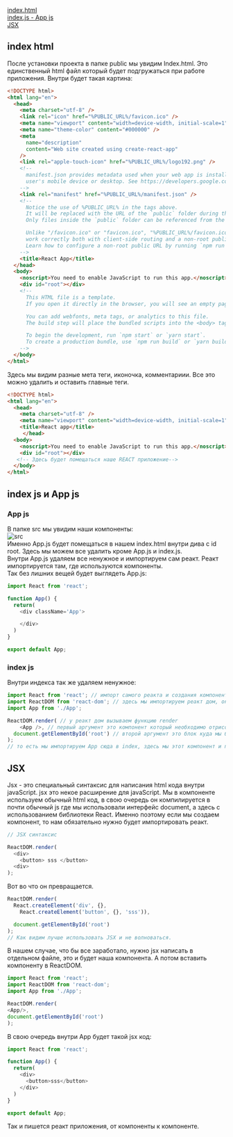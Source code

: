 [index.html](#indexhtml)<br>
[index.js - App js](#indexjs)<br>
[JSX](#jsx)<br>




## <a name='indexhtml'> index html </a>
После установки проекта в папке public мы увидим Index.html. Это единственный html файл который будет подгружаться при работе приложения.
Внутри будет такая картина:
```html
<!DOCTYPE html>
<html lang="en">
  <head>
    <meta charset="utf-8" />
    <link rel="icon" href="%PUBLIC_URL%/favicon.ico" />
    <meta name="viewport" content="width=device-width, initial-scale=1" />
    <meta name="theme-color" content="#000000" />
    <meta
      name="description"
      content="Web site created using create-react-app"
    />
    <link rel="apple-touch-icon" href="%PUBLIC_URL%/logo192.png" />
    <!--
      manifest.json provides metadata used when your web app is installed on a
      user's mobile device or desktop. See https://developers.google.com/web/fundamentals/web-app-manifest/
    -->
    <link rel="manifest" href="%PUBLIC_URL%/manifest.json" />
    <!--
      Notice the use of %PUBLIC_URL% in the tags above.
      It will be replaced with the URL of the `public` folder during the build.
      Only files inside the `public` folder can be referenced from the HTML.

      Unlike "/favicon.ico" or "favicon.ico", "%PUBLIC_URL%/favicon.ico" will
      work correctly both with client-side routing and a non-root public URL.
      Learn how to configure a non-root public URL by running `npm run build`.
    -->
    <title>React App</title>
  </head>
  <body>
    <noscript>You need to enable JavaScript to run this app.</noscript>
    <div id="root"></div>
    <!--
      This HTML file is a template.
      If you open it directly in the browser, you will see an empty page.

      You can add webfonts, meta tags, or analytics to this file.
      The build step will place the bundled scripts into the <body> tag.

      To begin the development, run `npm start` or `yarn start`.
      To create a production bundle, use `npm run build` or `yarn build`.
    -->
  </body>
</html>
```
Здесь мы видим разные мета теги, иконочка, комментариии. Все это можно удалить и оставить главные теги.
```html
<!DOCTYPE html>
<html lang="en">
  <head>
    <meta charset="utf-8" />
    <meta name="viewport" content="width=device-width, initial-scale=1" />
    <title>React app</title>
     </head>
  <body>
    <noscript>You need to enable JavaScript to run this app.</noscript>
    <div id="root"></div>
   <!-- Здесь будет помещаться наше REACT приложение-->
  </body>
</html>
```
## <a name="indexjs"> index js и App js </a>
### App js
В папке src мы увидим наши компоненты:<br>
![src](../img/src.png)<br>
Именно App.js будет помещаться в нашем index.html внутри дива с id root.
Здесь мы можем все удалить кроме App.js и index.js.<br>
Внутри App.js удаляем все ненужное и импортируем сам реакт. Реакт импортируется там, где используются компоненты.<br>
Так без лишних вещей будет выглядеть App.js:<br>
```javaScript
import React from 'react';

function App() {
  return(
    <div className='App'>

    </div>
  )
}

export default App;
```
### index js
Внутри индекса так же удаляем ненужное:<br>
```javaScript
import React from 'react'; // импорт самого реакта и создания компоненты
import ReactDOM from 'react-dom'; // здесь мы импортируем реакт дом, он посзволяет вмонтировать наш компонент в приложение
import App from './App';

ReactDOM.render( // у реакт дом вызываем функцию render
    <App />, // первый аргумент это компонент который необходимо отрисовать
  document.getElementById('root') // второй аргумент это блок куда мы будет помещать или вмонтировать этот компонент.
);
// то есть мы импортируем App сюда в index, здесь мы этот компонент и помещаем в наш index.html с помощью ReactDOM.render.
```

## <a name="jsx"> JSX </a>
Jsx - это специальный синтаксис для написания html кода внутри javaScript. jsx это некое расширение для javaScript.
Мы в компоненте используем обычный html код, в свою очередь он компилируется в почти обычный js где мы использовали интерфейс document, а здесь с использованием библиотеки React. Именно поэтому если мы создаем компонент, то нам обязательно нужно будет импортировать реакт.
```javaScript
// JSX синтаксис

ReactDOM.render(
  <div> 
    <button> sss </button>
  <div>
);
```
Вот во что он превращается.
```javaScript
ReactDOM.render(
  React.createElement('div', {},
    React.createElement('button', {}, 'sss')),

  document.getElementById('root')
);
// Как видим лучше использовать JSX и не волноваться.
```
В нашем случае, что бы все заработало, нужно jsx написать в отдельном файле, это и будет наша компонента. А потом вставить компоненту в ReactDOM.
```javaScript
import React from 'react';
import ReactDOM from 'react-dom';
import App from './App';

ReactDOM.render(
<App/>,
document.getElementById('root')
);
```
В свою очередь внутри App будет такой jsx код:
```javaScript
import React from 'react';

function App() {
  return(
    <div>
      <button>sss</button>
    </div>
  )
}

export default App;
```
Так и пишется реакт приложения, от компоненты к компоненте.
